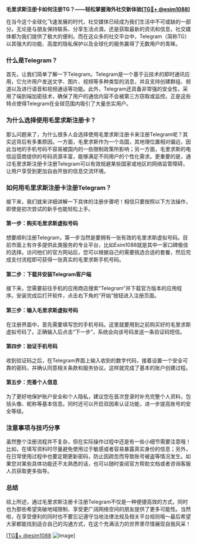 **毛里求斯注册卡如何注册TG？——轻松掌握海外社交新体验[[TG💪+ @esim1088](https://t.me/s/esim1088)]**

在当今这个全球化飞速发展的时代，社交媒体已经成为我们生活中不可或缺的一部分。无论是与朋友保持联系、分享生活点滴，还是获取最新的资讯和信息，社交媒体都为我们提供了极大的便利。而在这众多的社交平台中，Telegram（简称TG）以其强大的功能、高度的隐私保护以及全球化的服务赢得了无数用户的青睐。

### 什么是Telegram？

首先，让我们简单了解一下Telegram。Telegram是一个基于云技术的即时通讯应用，它允许用户发送文字、图片、视频等多种类型的消息，并且支持创建群组、频道以及进行语音和视频通话等功能。此外，Telegram还具备非常强的安全性，采用了端到端加密技术，确保了用户的通信内容不会被第三方窃取或监控。正是这些特点使得Telegram在全球范围内吸引了大量忠实用户。

### 为什么选择使用毛里求斯注册卡？

那么问题来了，为什么很多人会选择使用毛里求斯注册卡来注册Telegram呢？其实这背后有多重原因。一方面，毛里求斯作为一个岛国，其地理位置相对偏远，因此当地的手机号码不容易被国内的一些限制政策所影响；另一方面，毛里求斯的电信运营商提供的号码资源丰富，能够满足不同用户的个性化需求。更重要的是，通过毛里求斯注册卡注册Telegram可以有效规避某些国家或地区的网络监管障碍，让用户享受到更加自由开放的信息交流环境。

### 如何用毛里求斯注册卡注册Telegram？

接下来，我们就来详细讲解一下具体的注册步骤吧！相信只要按照以下方法操作，即使是初次尝试的新手也能轻松上手。

#### 第一步：购买毛里求斯虚拟号码

想要顺利注册Telegram，第一步当然是要拥有一张有效的毛里求斯虚拟号码。目前市面上有许多提供此类服务的专业平台，比如Esim1088就是其中一家口碑极佳的选择。访问他们的官方网站后，您可以根据自己的需要挑选合适的套餐，然后完成支付流程即可获得一张真实的毛里求斯手机号码。

#### 第二步：下载并安装Telegram客户端

接下来，您需要前往手机的应用商店搜索“Telegram”并下载官方版本的应用程序。安装完成后打开软件，点击右下角的“开始”按钮进入注册页面。

#### 第三步：输入毛里求斯虚拟号码

在注册界面中，首先需要填写您的手机号码。这里就要用到之前购买好的毛里求斯虚拟号码了。正确输入后点击“下一步”，系统会向该号码发送一条验证码短信。

#### 第四步：验证手机号码

收到验证码之后，在Telegram界面上输入收到的数字代码，接着设置一个安全可靠的密码，并确认同意相关条款和服务协议。这样就完成了基本的账户创建过程。

#### 第五步：完善个人信息

为了更好地保护账户安全和个人隐私，建议您在首次登录时补充完整个人资料，包括头像、昵称等基本信息。同时还可以开启双因素认证功能，进一步提高账号的安全等级。

### 注意事项与技巧分享

虽然整个注册流程并不复杂，但在实际操作过程中还是有一些小细节需要注意哦！比如，在填写资料时尽量避免使用过于敏感或者容易暴露真实身份的信息；另外，在日常使用过程中也要定期更新密码，防止因疏忽而导致账号被盗等情况发生。如果您对某些具体功能还不太熟悉的话，也可以随时查阅官方帮助文档或者咨询客服人员获取更多指导。

### 总结

综上所述，通过毛里求斯注册卡注册Telegram不仅是一种便捷高效的方式，同时也为那些希望突破地域限制、享受更广阔网络空间的朋友提供了更多可能性。当然啦，在享受便利的同时也不要忘记遵守当地法律法规及相关平台规则哦～最后希望大家都能找到适合自己的沟通方式，在这个充满活力的世界里尽情展现自我风采！

[[TG💪+ @esim1088](https://t.me/s/esim1088) ![Image](https://i.postimg.cc/4NQfJmqS/Snipaste-2025-05-13-00-14-12.png)]